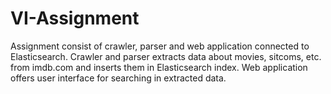 # VI-Assignment

Assignment consist of crawler, parser and web application connected to Elasticsearch. Crawler and parser extracts data about movies, sitcoms, etc. from imdb.com and inserts them in Elasticsearch index. Web application offers user interface for searching in extracted data.
